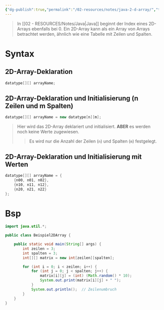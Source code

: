 ```yaml
---
{"dg-publish":true,"permalink":"/02-resources/notes/java-2-d-array/","tags":["code/java"],"noteIcon":"","updated":"2024-10-22T16:00:12.000+02:00"}
---
```


> In [[02 - RESOURCES/Notes/Java\|Java]] beginnt der Index eines 2D-Arrays ebenfalls bei 0. Ein 2D-Array kann als ein Array von Arrays betrachtet werden, ähnlich wie eine Tabelle mit Zeilen und Spalten.

# Syntax
## 2D-Array-Deklaration
```java
datatype[][] arrayName;
```

## 2D-Array-Deklaration und Initialisierung (n Zeilen und m Spalten)
```java
datatype[][] arrayName = new datatype[n][m];
```

> Hier wird das 2D-Array deklariert und initialisiert. **ABER** es werden noch keine Werte zugewiesen.
>> Es wird nur die Anzahl der Zeilen (`n`) und Spalten (`m`) festgelegt.

## 2D-Array-Deklaration und Initialisierung mit Werten
```java
datatype[][] arrayName = {
    {n00, n01, n02},
    {n10, n11, n12},
    {n20, n21, n22}
};
```

# Bsp

```java
import java.util.*;

public class Beispiel2DArray {

    public static void main(String[] args) {
        int zeilen = 3;
        int spalten = 3;
        int[][] matrix = new int[zeilen][spalten];

        for (int i = 0; i < zeilen; i++) {
            for (int j = 0; j < spalten; j++) {
                matrix[i][j] = (int) (Math.random() * 10);
                System.out.print(matrix[i][j] + " ");
            }
            System.out.println();  // Zeilenumbruch
        }
    }
}
```
